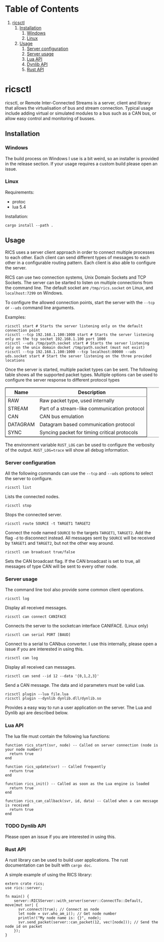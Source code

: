 
# Table of Contents

1.  [ricsctl](#org45bdbd6)
    1.  [Installation](#org3d1fcec)
        1.  [Windows](#org7e099cd)
        2.  [Linux](#org91bcddc)
    2.  [Usage](#org6692e9d)
        1.  [Server configuration](#orgced52ff)
        2.  [Server usage](#orgfee989a)
        3.  [Lua API](#org907383a)
        4.  [Dynlib API](#org29f14f5)
        5.  [Rust API](#org936ceca)



<a id="org45bdbd6"></a>

# ricsctl

ricsctl, or Remote Inter-Connected Streams is a server, client and library that allows the virtualisation of bus and stream connection. Typical usage include adding virtual or simulated modules to a bus such as a CAN bus, or allow easy control and monitoring of busses.


<a id="org3d1fcec"></a>

## Installation


<a id="org7e099cd"></a>

### Windows

The build process on Windows I use is a bit weird, so an installer is provided in the release section. If your usage requires a custom build please open an issue.


<a id="org91bcddc"></a>

### Linux

Requirements:

-   protoc
-   lua 5.4

Installation:

    cargo install --path .


<a id="org6692e9d"></a>

## Usage

RICS uses a server client approach in order to connect multiple processes to each other. Each client can send different types of messages to each other in a configurable routing pattern. Each client is also able to configure the server.

RICS can use two connection systems, Unix Domain Sockets and TCP Sockets. The server can be started to listen on multiple connections from the command line. The default socket are `/tmp/rics.socket` on Linux, and `localhost:7299` on Windows.

To configure the allowed connection points, start the server with the `--tcp` or `--uds` command line arguments.

Examples:

    ricsctl start # Starts the server listening only on the default connection point
    ricsctl --tcp 192.168.1.100:1000 start # Starts the server listening only on the tcp socket 192.168.1.100 port 1000
    ricsctl --uds /tmp/path.socket start # Starts the server listening only on the unix domain docket /tmp/path.socket (must not exist)
    ricsctl --tcp 192.168.1.100:1000 --tcp localhost:80000 --uds uds.socket start # Start the server listening on the three provided locations

Once the server is started, multiple packet types can be sent. The following table shows all the supported packet types. Multiple options can be used to configure the server response to different protocol types

<table border="2" cellspacing="0" cellpadding="6" rules="groups" frame="hsides">


<colgroup>
<col  class="org-left" />

<col  class="org-left" />
</colgroup>
<thead>
<tr>
<th scope="col" class="org-left">Name</th>
<th scope="col" class="org-left">Description</th>
</tr>
</thead>

<tbody>
<tr>
<td class="org-left">RAW</td>
<td class="org-left">Raw packet type, used internally</td>
</tr>


<tr>
<td class="org-left">STREAM</td>
<td class="org-left">Part of a stream-like communication protocol</td>
</tr>


<tr>
<td class="org-left">CAN</td>
<td class="org-left">CAN bus emulation</td>
</tr>


<tr>
<td class="org-left">DATAGRAM</td>
<td class="org-left">Datagram based communication protocol</td>
</tr>


<tr>
<td class="org-left">SYNC</td>
<td class="org-left">Syncing packet for timing critical protocols</td>
</tr>
</tbody>
</table>

The environment variable `RUST_LOG` can be used to configure the verbosity of the output. `RUST_LOG=trace` will show all debug information.


<a id="orgced52ff"></a>

### Server configuration

All the following commands can use the `--tcp` and `--uds` options to select the server to configure.

    ricsctl list

Lists the connected nodes.

    ricsctl stop

Stops the connected server.

    ricsctl route SOURCE -t TARGET1 TARGET2

Connect the node named `SOURCE` to the targets `TARGET1`, `TARGET2`. Add the flag `-d` to disconnect instead. All messages sent by `SOURCE` will be received by `TARGET1` and `TARGET2`, but not the other way around.

    ricsctl can broadcast true/false

Sets the CAN broadcast flag. If the CAN broadcast is set to true, all messages of type CAN will be sent to every other node.


<a id="orgfee989a"></a>

### Server usage

The command line tool also provide some common client operations.

    ricsctl log

Display all received messages.

    ricsctl can connect CANIFACE

Connects the server to the socketcan interface CANIFACE. (Linux only)

    ricsctl can serial PORT [BAUD]

Connect to a serial to CANbus converter. I use this internally, please open a issue if you are interested in using this.

    ricsctl can log

Display all received can messages.

    ricsctl can send --id 12 --data '{0,1,2,3}'

Send a CAN message. The data and id parameters must be valid Lua.

    ricsctl plugin --lua file.lua
    ricsctl plugin --dynlib dynlib.dll/dynlib.so

Provides a easy way to run a user application on the server. The Lua and Dynlib api are described below.


<a id="org907383a"></a>

### Lua API

The lua file must contain the following lua functions:

    function rics_start(svr, node) -- Called on server connection (node is your node number)
      return true
    end
    
    function rics_update(svr) -- Called frequently
      return true
    end
    
    function rics_init() -- Called as soon as the Lua engine is loaded
      return true
    end
    
    function rics_can_callback(svr, id, data) -- Called when a can message is received
      return true
    end


<a id="org29f14f5"></a>

### TODO Dynlib API

Please open an issue if you are interested in using this.


<a id="org936ceca"></a>

### Rust API

A rust library can be used to build user applications. The rust documentation can be built with `cargo doc`.

A simple example of using the RICS library:

    extern crate rics;
    use rics::server;
    
    fn main() {
        server::RICSServer::with_server(server::ConnectTo::Default, move|mut svr| {
          svr.connect(true); // Connect as node
          let node = svr.who_am_i(); // Get node number
          println!("My node name is: {}", node);
          svr.send_packet(server::can_packet(12, vec![node])); // Send the node id on packet
        });
    }

